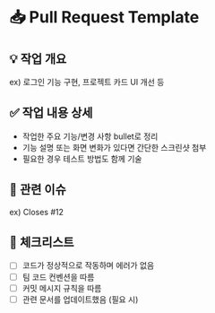 # 📥 Pull Request Template

## 💡 작업 개요
<!-- 어떤 작업을 했는지 한 줄 요약해주세요 -->
ex) 로그인 기능 구현, 프로젝트 카드 UI 개선 등

## ✅ 작업 내용 상세
- 작업한 주요 기능/변경 사항 bullet로 정리
- 기능 설명 또는 화면 변화가 있다면 간단한 스크린샷 첨부
- 필요한 경우 테스트 방법도 함께 기술

## 🔗 관련 이슈
<!-- 연결된 이슈가 있다면 번호로 작성 -->
ex) Closes #12

## 📌 체크리스트
- [ ] 코드가 정상적으로 작동하며 에러가 없음
- [ ] 팀 코드 컨벤션을 따름
- [ ] 커밋 메시지 규칙을 따름
- [ ] 관련 문서를 업데이트했음 (필요 시)

